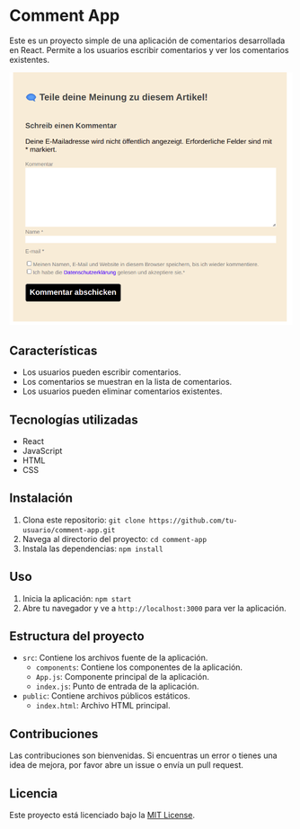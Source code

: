 # Comment App

Este es un proyecto simple de una aplicación de comentarios desarrollada en React. Permite a los usuarios escribir comentarios y ver los comentarios existentes.

![Comment App](https://github.com/SilvaOz/react-comments-app-SilvaOz/blob/master/Kommentar-App/public/seramejor.png)

## Características

- Los usuarios pueden escribir comentarios.
- Los comentarios se muestran en la lista de comentarios.
- Los usuarios pueden eliminar comentarios existentes.

## Tecnologías utilizadas

- React
- JavaScript
- HTML
- CSS

## Instalación

1. Clona este repositorio: `git clone https://github.com/tu-usuario/comment-app.git`
2. Navega al directorio del proyecto: `cd comment-app`
3. Instala las dependencias: `npm install`

## Uso

1. Inicia la aplicación: `npm start`
2. Abre tu navegador y ve a `http://localhost:3000` para ver la aplicación.

## Estructura del proyecto

- `src`: Contiene los archivos fuente de la aplicación.
  - `components`: Contiene los componentes de la aplicación.
  - `App.js`: Componente principal de la aplicación.
  - `index.js`: Punto de entrada de la aplicación.
- `public`: Contiene archivos públicos estáticos.
  - `index.html`: Archivo HTML principal.

## Contribuciones

Las contribuciones son bienvenidas. Si encuentras un error o tienes una idea de mejora, por favor abre un issue o envía un pull request.

## Licencia

Este proyecto está licenciado bajo la [MIT License](LICENSE).
